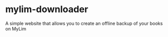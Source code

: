 # mylim-downloader
A simple website that allows you to create an offline backup of your books on MyLim

